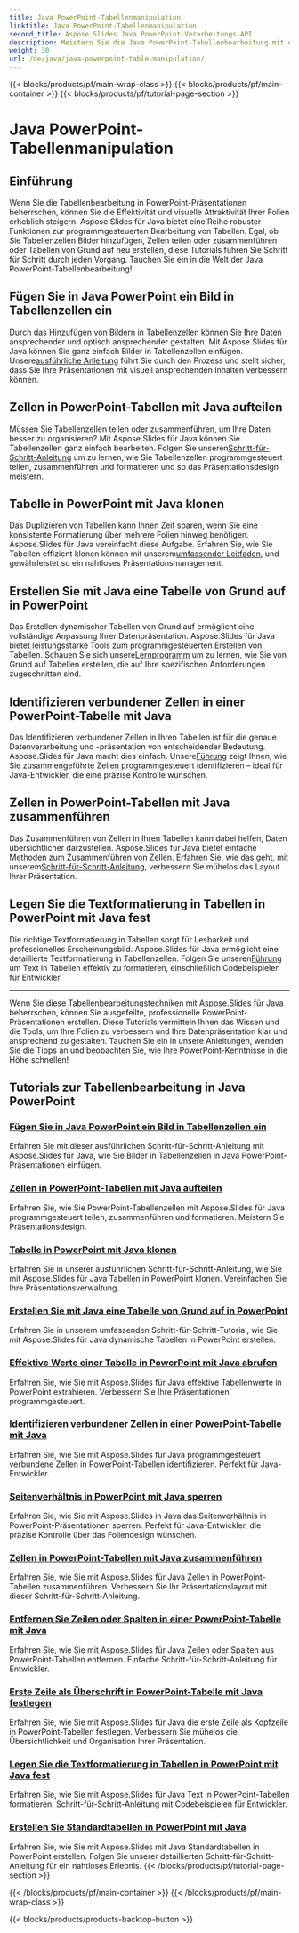 ```yaml
---
title: Java PowerPoint-Tabellenmanipulation
linktitle: Java PowerPoint-Tabellenmanipulation
second_title: Aspose.Slides Java PowerPoint-Verarbeitungs-API
description: Meistern Sie die Java PowerPoint-Tabellenbearbeitung mit Aspose.Slides. Lernen Sie in unseren ausführlichen Schritt-für-Schritt-Tutorials, Bilder hinzuzufügen, Zellen aufzuteilen, Tabellen zu erstellen und vieles mehr.
weight: 30
url: /de/java/java-powerpoint-table-manipulation/
---
```


{{< blocks/products/pf/main-wrap-class >}}
{{< blocks/products/pf/main-container >}}
{{< blocks/products/pf/tutorial-page-section >}}

# Java PowerPoint-Tabellenmanipulation

## Einführung

Wenn Sie die Tabellenbearbeitung in PowerPoint-Präsentationen beherrschen, können Sie die Effektivität und visuelle Attraktivität Ihrer Folien erheblich steigern. Aspose.Slides für Java bietet eine Reihe robuster Funktionen zur programmgesteuerten Bearbeitung von Tabellen. Egal, ob Sie Tabellenzellen Bilder hinzufügen, Zellen teilen oder zusammenführen oder Tabellen von Grund auf neu erstellen, diese Tutorials führen Sie Schritt für Schritt durch jeden Vorgang. Tauchen Sie ein in die Welt der Java PowerPoint-Tabellenbearbeitung!

## Fügen Sie in Java PowerPoint ein Bild in Tabellenzellen ein
Durch das Hinzufügen von Bildern in Tabellenzellen können Sie Ihre Daten ansprechender und optisch ansprechender gestalten. Mit Aspose.Slides für Java können Sie ganz einfach Bilder in Tabellenzellen einfügen. Unsere[ausführliche Anleitung](./add-image-inside-table-cells-java-powerpoint/) führt Sie durch den Prozess und stellt sicher, dass Sie Ihre Präsentationen mit visuell ansprechenden Inhalten verbessern können.

## Zellen in PowerPoint-Tabellen mit Java aufteilen
 Müssen Sie Tabellenzellen teilen oder zusammenführen, um Ihre Daten besser zu organisieren? Mit Aspose.Slides für Java können Sie Tabellenzellen ganz einfach bearbeiten. Folgen Sie unseren[Schritt-für-Schritt-Anleitung](./split-cells-powerpoint-table-java/) um zu lernen, wie Sie Tabellenzellen programmgesteuert teilen, zusammenführen und formatieren und so das Präsentationsdesign meistern.

## Tabelle in PowerPoint mit Java klonen
 Das Duplizieren von Tabellen kann Ihnen Zeit sparen, wenn Sie eine konsistente Formatierung über mehrere Folien hinweg benötigen. Aspose.Slides für Java vereinfacht diese Aufgabe. Erfahren Sie, wie Sie Tabellen effizient klonen können mit unserem[umfassender Leitfaden](./clone-table-powerpoint-java/), und gewährleistet so ein nahtloses Präsentationsmanagement.

## Erstellen Sie mit Java eine Tabelle von Grund auf in PowerPoint
Das Erstellen dynamischer Tabellen von Grund auf ermöglicht eine vollständige Anpassung Ihrer Datenpräsentation. Aspose.Slides für Java bietet leistungsstarke Tools zum programmgesteuerten Erstellen von Tabellen. Schauen Sie sich unsere[Lernprogramm](./create-table-from-scratch-powerpoint-java/) um zu lernen, wie Sie von Grund auf Tabellen erstellen, die auf Ihre spezifischen Anforderungen zugeschnitten sind.

## Identifizieren verbundener Zellen in einer PowerPoint-Tabelle mit Java
 Das Identifizieren verbundener Zellen in Ihren Tabellen ist für die genaue Datenverarbeitung und -präsentation von entscheidender Bedeutung. Aspose.Slides für Java macht dies einfach. Unsere[Führung](./identify-merged-cells-powerpoint-table-java/) zeigt Ihnen, wie Sie zusammengeführte Zellen programmgesteuert identifizieren – ideal für Java-Entwickler, die eine präzise Kontrolle wünschen.

## Zellen in PowerPoint-Tabellen mit Java zusammenführen
 Das Zusammenführen von Zellen in Ihren Tabellen kann dabei helfen, Daten übersichtlicher darzustellen. Aspose.Slides für Java bietet einfache Methoden zum Zusammenführen von Zellen. Erfahren Sie, wie das geht, mit unserem[Schritt-für-Schritt-Anleitung](./merge-cells-powerpoint-table-java/), verbessern Sie mühelos das Layout Ihrer Präsentation.

## Legen Sie die Textformatierung in Tabellen in PowerPoint mit Java fest
Die richtige Textformatierung in Tabellen sorgt für Lesbarkeit und professionelles Erscheinungsbild. Aspose.Slides für Java ermöglicht eine detaillierte Textformatierung in Tabellenzellen. Folgen Sie unseren[Führung](./set-text-formatting-inside-table-powerpoint-java/) um Text in Tabellen effektiv zu formatieren, einschließlich Codebeispielen für Entwickler.

---

Wenn Sie diese Tabellenbearbeitungstechniken mit Aspose.Slides für Java beherrschen, können Sie ausgefeilte, professionelle PowerPoint-Präsentationen erstellen. Diese Tutorials vermitteln Ihnen das Wissen und die Tools, um Ihre Folien zu verbessern und Ihre Datenpräsentation klar und ansprechend zu gestalten. Tauchen Sie ein in unsere Anleitungen, wenden Sie die Tipps an und beobachten Sie, wie Ihre PowerPoint-Kenntnisse in die Höhe schnellen!
## Tutorials zur Tabellenbearbeitung in Java PowerPoint
### [Fügen Sie in Java PowerPoint ein Bild in Tabellenzellen ein](./add-image-inside-table-cells-java-powerpoint/)
Erfahren Sie mit dieser ausführlichen Schritt-für-Schritt-Anleitung mit Aspose.Slides für Java, wie Sie Bilder in Tabellenzellen in Java PowerPoint-Präsentationen einfügen.
### [Zellen in PowerPoint-Tabellen mit Java aufteilen](./split-cells-powerpoint-table-java/)
Erfahren Sie, wie Sie PowerPoint-Tabellenzellen mit Aspose.Slides für Java programmgesteuert teilen, zusammenführen und formatieren. Meistern Sie Präsentationsdesign.
### [Tabelle in PowerPoint mit Java klonen](./clone-table-powerpoint-java/)
Erfahren Sie in unserer ausführlichen Schritt-für-Schritt-Anleitung, wie Sie mit Aspose.Slides für Java Tabellen in PowerPoint klonen. Vereinfachen Sie Ihre Präsentationsverwaltung.
### [Erstellen Sie mit Java eine Tabelle von Grund auf in PowerPoint](./create-table-from-scratch-powerpoint-java/)
Erfahren Sie in unserem umfassenden Schritt-für-Schritt-Tutorial, wie Sie mit Aspose.Slides für Java dynamische Tabellen in PowerPoint erstellen.
### [Effektive Werte einer Tabelle in PowerPoint mit Java abrufen](./get-effective-values-table-powerpoint-java/)
Erfahren Sie, wie Sie mit Aspose.Slides für Java effektive Tabellenwerte in PowerPoint extrahieren. Verbessern Sie Ihre Präsentationen programmgesteuert.
### [Identifizieren verbundener Zellen in einer PowerPoint-Tabelle mit Java](./identify-merged-cells-powerpoint-table-java/)
Erfahren Sie, wie Sie mit Aspose.Slides für Java programmgesteuert verbundene Zellen in PowerPoint-Tabellen identifizieren. Perfekt für Java-Entwickler.
### [Seitenverhältnis in PowerPoint mit Java sperren](./lock-aspect-ratio-powerpoint-java/)
Erfahren Sie, wie Sie mit Aspose.Slides in Java das Seitenverhältnis in PowerPoint-Präsentationen sperren. Perfekt für Java-Entwickler, die präzise Kontrolle über das Foliendesign wünschen.
### [Zellen in PowerPoint-Tabellen mit Java zusammenführen](./merge-cells-powerpoint-table-java/)
Erfahren Sie, wie Sie mit Aspose.Slides für Java Zellen in PowerPoint-Tabellen zusammenführen. Verbessern Sie Ihr Präsentationslayout mit dieser Schritt-für-Schritt-Anleitung.
### [Entfernen Sie Zeilen oder Spalten in einer PowerPoint-Tabelle mit Java](./remove-row-column-powerpoint-table-java/)
Erfahren Sie, wie Sie mit Aspose.Slides für Java Zeilen oder Spalten aus PowerPoint-Tabellen entfernen. Einfache Schritt-für-Schritt-Anleitung für Entwickler.
### [Erste Zeile als Überschrift in PowerPoint-Tabelle mit Java festlegen](./set-first-row-header-powerpoint-table-java/)
Erfahren Sie, wie Sie mit Aspose.Slides für Java die erste Zeile als Kopfzeile in PowerPoint-Tabellen festlegen. Verbessern Sie mühelos die Übersichtlichkeit und Organisation Ihrer Präsentation.
### [Legen Sie die Textformatierung in Tabellen in PowerPoint mit Java fest](./set-text-formatting-inside-table-powerpoint-java/)
Erfahren Sie, wie Sie mit Aspose.Slides für Java Text in PowerPoint-Tabellen formatieren. Schritt-für-Schritt-Anleitung mit Codebeispielen für Entwickler.
### [Erstellen Sie Standardtabellen in PowerPoint mit Java](./create-standard-tables-powerpoint-java/)
Erfahren Sie, wie Sie mit Aspose.Slides mit Java Standardtabellen in PowerPoint erstellen. Folgen Sie unserer detaillierten Schritt-für-Schritt-Anleitung für ein nahtloses Erlebnis.
{{< /blocks/products/pf/tutorial-page-section >}}

{{< /blocks/products/pf/main-container >}}
{{< /blocks/products/pf/main-wrap-class >}}

{{< blocks/products/products-backtop-button >}}
